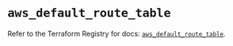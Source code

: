 # `aws_default_route_table`

Refer to the Terraform Registry for docs: [`aws_default_route_table`](https://registry.terraform.io/providers/hashicorp/aws/6.4.0/docs/resources/default_route_table).
